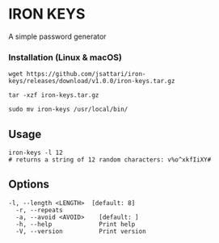 # IRON KEYS

A simple password generator

### Installation (Linux & macOS)
```
wget https://github.com/jsattari/iron-keys/releases/download/v1.0.0/iron-keys.tar.gz

tar -xzf iron-keys.tar.gz

sudo mv iron-keys /usr/local/bin/
```

## Usage
```
iron-keys -l 12
# returns a string of 12 random characters: v%o^xkfIiXY#
```

## Options
```
-l, --length <LENGTH>  [default: 8]
  -r, --repeats          
  -a, --avoid <AVOID>    [default: ]
  -h, --help             Print help
  -V, --version          Print version
```